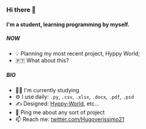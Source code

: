 ### Hi there 👋

#### I'm a student, learning programming by myself.

##### NOW

- 💡 Planning my most recent project, Hyppy World;
- 🇵🇹 What about this?

##### BIO

- 👨‍🎓	I'm currently studying
- ⚙️ I use daily: `.py`, `.csv`, `.xlsx`, `.docx`, `.pdf`, `.psd`
- ✍️ Designed: [Hyppy-World](https://hyppy-world.github.io/), etc…
- 💬 Ping me about any sort of project
- 📫 Reach me: [twitter.com/Hugoverissimo21](https://twitter.com/Hugoverissimo21)

<!--
this is a comment
-->
